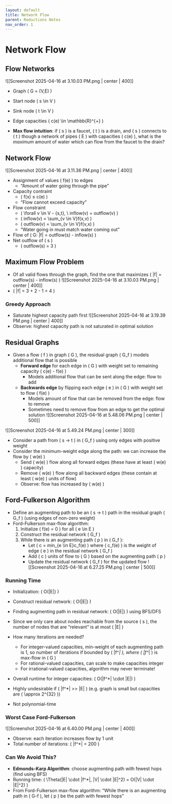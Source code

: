 ```yaml
---
layout: default
title: Network Flow
parent: Reductions Notes
nav_order: 1
---
```

# Network Flow
## Flow Networks
![[Screenshot 2025-04-16 at 3.10.03 PM.png | center | 400]]
- Graph \( G = (V,E) \)
- Start node \( s \in V \)
- Sink node \( t \in V \)
- Edge capacities \( c(e) \in \mathbb{R}^{+} \)

- **Max flow intuition**: if \( s \) is a faucet, \( t \) is a drain, and \( s \) connects to \( t \) though a network of pipes \( E \) with capacities \( c(e) \), what is the *maximum* amount of water which can flow from the faucet to the drain?

## Network Flow
![[Screenshot 2025-04-16 at 3.11.36 PM.png | center | 400]]
- Assignment of values \( f(e) \) to edges
	- “Amount of water going through the pipe”
- Capacity contraint
	- \( f(x) ≤ c(e) \)
	- “Flow cannot exceed capacity”
- Flow constraint
	- \( \forall v \in V - {s,t}, \ inflow(v) = outflow(v) \)
	- \( inflow(v) = \sum_{v \in V}f(x,v) \)
	- \( outflow(v) = \sum_{v \in V}f(v,x) \)
	- “Water going in must match water coming out”
- Flow of \( G: |f| = outflow(s) - inflow(s) \)
- Net outflow of \( s \)
	- \( outflow(s) = 3 \)

## Maximum Flow Problem
- Of all valid flows through the graph, find the one that maximizes \( |f| = outflow(s) - inflow(s) \)
![[Screenshot 2025-04-16 at 3.10.03 PM.png | center | 400]]
- \( |f| = 3 + 2 - 1 = 4 \)

### Greedy Approach
- Saturate highest capacity path first
![[Screenshot 2025-04-16 at 3.19.39 PM.png | center | 400]]
- Observe: highest capacity path is not saturated in optimal solution

## Residual Graphs
- Given a flow \( f \) in graph \( G \), the residual graph \( G_f \) models additional flow that is possible
	- **Forward edge** for each edge in \( G \) with weight set to remaining capacity \( c(e) - f(e) \)
		- Models additional flow that can be sent along the edge: flow to add
	- **Backwards edge** by flipping each edge \( e \) in \( G \) with weight set to flow \( f(e) \)
		- Models amount of flow that can be removed from the edge: flow to remove
		- Sometimes need to remove flow from an edge to get the optimal solution
![[Screenshot 2025-04-16 at 5.48.06 PM.png | center | 500]]

![[Screenshot 2025-04-16 at 5.49.24 PM.png | center | 300]]

- Consider a path from \( s → t \) in \( G_f \) using only edges with positive weight
- Consider the minimum-weight edge along the path: we can increase the flow by \( w(e) \)
	- Send \( w(e) \) flow along all forward edges (these have at least \( w(e) \) capacity)
	- Remove \( w(e) \) flow along all backward edges (these contain at least \( w(e) \) units of flow)
	- Observe: flow has increased by \( w(e) \)

## Ford-Fulkerson Algorithm
- Define an augmenting path to be an \( s → t \) path in the residual graph \( G_f \) (using edges of non-zero weight)
- Ford-Fulkerson max-flow algorithm:
	1. Initialize \( f(e) = 0 \) for all \( e \in E \)
	2. Construct the residual network \( G_f \)
	3. While there is an augmenting path \( p \) in \( G_f \):
		- Let \( c = min_{e \in E}c_f(e) \) where \( c_f(e) \) is the weight of edge \( e \) in the residual network \( G_f \)
		- Add \( c \) units of flow to \( G \) based on the augmenting path \( p \)
		- Update the residual network \( G_f \) for the updated flow
![[Screenshot 2025-04-16 at 6.27.25 PM.png | center | 500]]

### Running Time
- Initialization: \( O(|E|) \)
- Construct residual network: \( O(|E|) \)
- Finding augmenting path in residual network: \( O(|E|) \) using BFS/DFS
- Since we only care about nodes reachable from the source \( s \), the number of nodes that are “relevant” is at most \( |E| \)

- How many iterations are needed?
	- For integer-valued capacities, min-weight of each augmenting path is 1, so number of iterations if bounded by \( |f^*| \), where \( |f^*| \) is max-flow in \( G \) 
	- For rational-valued capacities, can scale to make capacities integer
	- For irrational-valued capacities, algorithm may never terminate!

- Overall runtime for integer capacities: \( O(|f^*| \cdot |E|) \)
- Highly undesirable if \( |f^*| >> |E| \) (e.g. graph is small but capacities are \( \approx 2^{32} \))
- Not polynomial-time

### Worst Case Ford-Fulkerson
![[Screenshot 2025-04-16 at 6.40.00 PM.png | center | 400]]
- Observe: each iteration increases flow by 1 unit
- Total number of iterations: \( |f^*| = 200 \)

### Can We Avoid This?
- **Edmonds-Karp Algorithm**: choose augmenting path with fewest hops (find using BFS)
- Running time: \( \Theta(|E| \cdot |f^*|, |V| \cdot |E|^2) = O(|V| \cdot |E|^2) \)
- From Ford-Fulkerson max-flow algorithm: “While there is an augmenting path in \( G-f \), let \( p \) be the path with fewest hops”